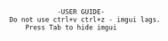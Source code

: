                 -USER GUIDE-
    Do not use ctrl+v ctrl+z - imgui lags.
        Press Tab to hide imgui
